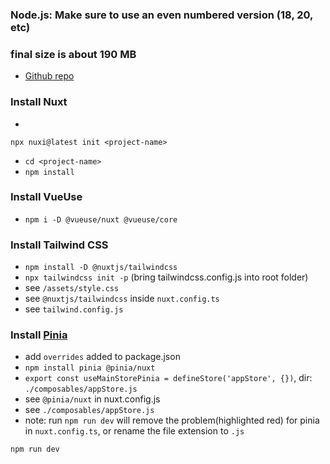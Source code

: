 ### Node.js: Make sure to use an even numbered version (18, 20, etc)
### final size is about 190 MB

- [Github repo](https://github.com/zulfidly/boilerplate-nuxt-vueuse-pinia-tailwind)

### Install Nuxt
- 
```
npx nuxi@latest init <project-name>
```
- ```cd <project-name>```
- ```npm install```

### Install VueUse
- ```npm i -D @vueuse/nuxt @vueuse/core```

### Install Tailwind CSS 
- ```npm install -D @nuxtjs/tailwindcss```
- ```npx tailwindcss init -p``` (bring tailwindcss.config.js into root folder)
- see ```/assets/style.css```
- see ```@nuxtjs/tailwindcss``` inside ```nuxt.config.ts```
- see ```tailwind.config.js```

### Install [Pinia](https://pinia.vuejs.org/ssr/nuxt.html)
- add ```overrides``` added to package.json
- ```npm install pinia @pinia/nuxt```
- ```export const useMainStorePinia = defineStore('appStore', {})```, dir: ```./composables/appStore.js``` 
- see ```@pinia/nuxt``` in nuxt.config.js
- see ```./composables/appStore.js```
- note: run ```npm run dev``` will remove the problem(highlighted red) for pinia in ```nuxt.config.ts```, or rename the file extension to ```.js```


```
npm run dev
```


